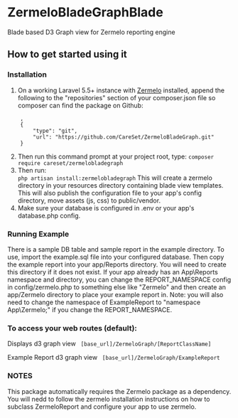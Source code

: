 # ZermeloBladeGraphBlade
Blade based D3 Graph view for Zermelo reporting engine

How to get started using it
-------------------------

### Installation
1. On a working Laravel 5.5+ instance with [Zermelo](https://github.com/CareSet/Zermelo) installed, append the following
to the "repositories" section of your composer.json file so composer can find the package on Github:
```
    , 
    {
        "type": "git",
        "url": "https://github.com/CareSet/ZermeloBladeGraph.git"
    }
```        
2. Then run this command prompt at your project root, type:
    `composer require careset/zermelobladegraph`
3. Then run:   
    `php artisan install:zermelobladegraph`
    This will create a zermelo directory in your resources directory containing blade view templates. 
    This will also publish the configuration file to your app's config directory, move assets (js, css) to public/vendor.  
4. Make sure your database is configured in .env or your app's database.php config. 

### Running Example
There is a sample DB table and sample report in the example directory. To use, import the example.sql file into your 
configured database. Then copy the example report into your app/Reports directory. You will need to create this 
directory if it does not exist. If your app already has an App\Reports namespace and directory, you can change the 
REPORT_NAMESPACE config in config/zermelo.php to something else like "Zermelo" and then create an app/Zermelo directory 
to place your example report in. Note: you will also need to change the namespace of ExampleReport to "namespace 
App\Zermelo;" if you change the REPORT_NAMESPACE.

### To access your web routes (default):

Displays d3 graph view
``` [base_url]/ZermeloGraph/[ReportClassName]```

Example Report d3 graph view
``` [base_url]/ZermeloGraph/ExampleReport```

### NOTES
This package automatically requires the Zermelo package as a dependency. You will nedd to follow the zermelo
installation instructions on how to subclass ZermeloReport and configure your app to use zermelo.
